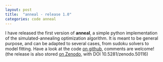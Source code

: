 ```yaml
---
layout: post
title:  "anneal - release 1.0"
categories: code anneal
---
```


I have released the first version of **anneal**, a simple python implementation of the simulated-annealing optimization algorithm.
It is meant to be general purpose, and can be adapted to several cases, from sudoku solvers to model fitting.
Have a look at the code [on github][link-github], comments are welcome!
(the release is also stored [on Zenodo][link-zenodo], with DOI 10.5281/zenodo.50116)

[link-github]: https://github.com/tcompa/anneal
[link-zenodo]: https://zenodo.org/record/50116
